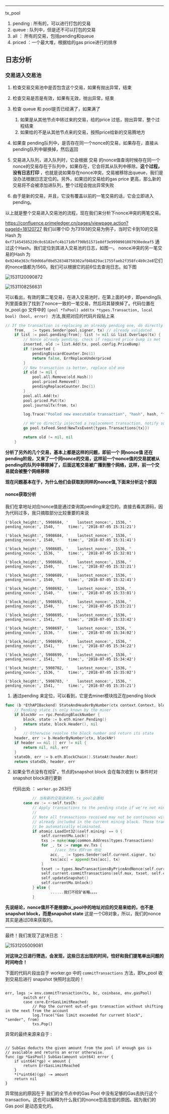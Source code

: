 





---

tx_pool

1. pending : 所有的，可以进行打包的交易
2. queue : 队列中，但是还不可以打包的交易
3. all ： 所有的交易，包括pending和queue
4. priced ：一个最大堆，根据给的gas price进行的排序



## 日志分析



### 交易进入交易池

1. 检查交易交易池中是否包含这个交易，如果有抛出异常，结束

2. 检查交易是否是有效，如果有无效，抛出异常，结束

3. 检查 queue 和 pool是否已经满了，如果满了

   1. 如果是从其他节点中转过来的交易，给的price 过低，抛出异常，整个过程结束
   2. 如果给的不是从其他节点来的交易，按照price给新的交易腾地方

4. 如果查 pending队列中，是否存在同一个nonce的交易，如果存在，直接从pending队列中替换掉，然后返回

5. 交易进入队列，进入队列时，它会根据 交易 的nonce值查询时候存在同一个nonce的交易存在于队列中，如果存在，它会将其从队列中移除。**这个过程，没有日志打印** ，也就是说如果存在nonce冲突，交易被移除出queue，我们是没办法根据日志定位的。另外，如果旧的交易给的gas price 更高，那么新的交易将不会被添加进队列，整个过程会抛出异常失败

6. 由于是新的交易，并且，它没有覆盖以前的一笔交易的话，它会立即进入 pending。

   

以上就是整个交易进入交易池的流程，现在我们来分析下nonce冲突的两笔交易。

https://confluence.primeledger.cn/pages/viewpage.action?pageId=18120727 我们以哪个ID 为73193的交易为例子，当时它卡到10的交易Hash 为`0xf71454585220c0c6182efc4b171dbf790b51571e8df3e9990901087930edeaf5` 通过这个Hash。我们定位到其进入交易池的日志，如图一。 nonce冲突的另一笔交易的Hash 为`0x9246e363cfb9d66af0bd528348750302af04b829ac1755faeb2f358fc4b9c2e8`它们的nonce值都为1560。我们可以根据它的前6位去查询日志。如下图



![1531120090872](C:\Users\walke\AppData\Local\Temp\1531120090872.png)

![1531108256631](C:\Users\walke\AppData\Local\Temp\1531108256631.png)



可以看出，有效的第二笔交易，在进入交易池时，在第上面的4步，即pending队列里面查到了找到了nonce一致的一笔交易，然后将其替换掉了。代码位置在 tx_pool.go 文件中的 `(pool *TxPool) add(tx *types.Transaction, local bool) (bool, error) ` 方法,我把对应的代码片段贴上来

```go
// If the transaction is replacing an already pending one, do directly
	from, _ := types.Sender(pool.signer, tx) // already validated
	if list := pool.pending[from]; list != nil && list.Overlaps(tx) {
		// Nonce already pending, check if required price bump is met
		inserted, old := list.Add(tx, pool.config.PriceBump)
		if !inserted {
			pendingDiscardCounter.Inc(1)
			return false, ErrReplaceUnderpriced
		}
		// New transaction is better, replace old one
		if old != nil {
			pool.all.Remove(old.Hash())
			pool.priced.Removed()
			pendingReplaceCounter.Inc(1)
		}
		pool.all.Add(tx)
		pool.priced.Put(tx)
		pool.journalTx(from, tx)

		log.Trace("Pooled new executable transaction", "hash", hash, "from", from, "to", tx.To())

		// We've directly injected a replacement transaction, notify subsystems
		go pool.txFeed.Send(NewTxsEvent{types.Transactions{tx}})

		return old != nil, nil
	}
```



**分析了另外的几个交易，基本上都是这样的问题，即前一个 同nonce值 还在pending阶段，又来了一个同nonce的交易，这样前一个nonce值的交易就被从pending的队列中移除掉了，后面这笔交易被广播到整个网络，这样，前一个交易就会被整个网络移除**   



**现在问题基本在于，为什么他们会获取到同样的nonce值,下面来分析这个原因**



#### nonce获取分析

我们在拿地址对应nonce值是通过查询其pending来定位的。直接去看其源码，因为代码过多，我只摘取部分比较重要的来说

```
('block_height:', 5908684, '    lastest_nonce:', 1536, '    pending_nonce:', 1540, '    time:', '2018-07-05 15:31:21')

('block_height:', 5908684, '    lastest_nonce:', 1536, '    pending_nonce:', 1540, '    time:', '2018-07-05 15:31:41')

('block_height:', 5908685, '    lastest_nonce:', 1536, '    pending_nonce:', 1536, '    time:', '2018-07-05 15:32:01')

('block_height:', 5908688, '    lastest_nonce:', 1536, '    pending_nonce:', 1540, '    time:', '2018-07-05 15:32:21')

('block_height:', 5908689, '    lastest_nonce:', 1536, '    pending_nonce:', 1540, '    time:', '2018-07-05 15:32:41')

('block_height:', 5908692, '    lastest_nonce:', 1536, '    pending_nonce:', 1540, '    time:', '2018-07-05 15:33:01')

('block_height:', 5908693, '    lastest_nonce:', 1536, '    pending_nonce:', 1540, '    time:', '2018-07-05 15:33:21')

('block_height:', 5908695, '    lastest_nonce:', 1536, '    pending_nonce:', 1541, '    time:', '2018-07-05 15:33:42')

('block_height:', 5908697, '    lastest_nonce:', 1536, '    pending_nonce:', 1536, '    time:', '2018-07-05 15:34:02')

('block_height:', 5908699, '    lastest_nonce:', 1536, '    pending_nonce:', 1541, '    time:', '2018-07-05 15:34:22')

('block_height:', 5908699, '    lastest_nonce:', 1536, '    pending_nonce:', 1541, '    time:', '2018-07-05 15:34:42')

('block_height:', 5908702, '    lastest_nonce:', 1536, '    pending_nonce:', 1536, '    time:', '2018-07-05 15:35:02')

('block_height:', 5908703, '    lastest_nonce:', 1536, '    pending_nonce:', 1541, '    time:', '2018-07-05 15:35:21')

```



1. 通过pending 来定位，可以看到，它是去miner模块找正在pending block

```go
func (b *EthAPIBackend) StateAndHeaderByNumber(ctx context.Context, blockNr rpc.BlockNumber) (*state.StateDB, *types.Header, error) {
	// Pending state is only known by the miner
	if blockNr == rpc.PendingBlockNumber {
		block, state := b.eth.miner.Pending()
		return state, block.Header(), nil
	}
		// Otherwise resolve the block number and return its state
	header, err := b.HeaderByNumber(ctx, blockNr)
	if header == nil || err != nil {
		return nil, nil, err
	}
	stateDb, err := b.eth.BlockChain().StateAt(header.Root)
	return stateDb, header, err
```

2. 如果全节点没有在挖矿，节点的snapshot block 会在每次收到 tx 事件时对 snapshot block进行更新

   代码出处 ： `worker.go`  263行   

```go
            // 当有新的交易进来时，tx_pool会通知
		case ev := <-self.txsCh:
			// Apply transactions to the pending state if we're not mining.
			//
			// Note all transactions received may not be continuous with transactions
			// already included in the current mining block. These transactions will
			// be automatically eliminated.
			if atomic.LoadInt32(&self.mining) == 0 {
				self.currentMu.Lock()
				txs := make(map[common.Address]types.Transactions)
				for _, tx := range ev.Txs {
                      //acc 为tx 的from 地址
					acc, _ := types.Sender(self.current.signer, tx) 
					txs[acc] = append(txs[acc], tx)
				}
				txset := types.NewTransactionsByPriceAndNonce(self.current.signer, txs)
				self.current.commitTransactions(self.mux, txset, self.chain, self.coinbase)
				self.updateSnapshot()
				self.currentMu.Unlock()
			} else {
					......我们不挖矿省略。。。。
			}
```

**先说结论，nonce值并不是根据tx_pool中的地址对应的交易来给的，也不是snapshot block，而是snapshot state** 这是一个DB对象，所以，我们的nonce其实是通过DB来获取的。

----

最终！我们发现了这块日志 ： 

![1531205009081](C:\Users\walke\AppData\Local\Temp\1531205009081.png)



**对这块之日进行筛选，会发现，这些日志出现的时间，恰好和我们提笔单出问题的时间吻合！** 

下面的代码片段出自于 worker.go 中的 `commitTransactions` 方法，即tx_pool 收到交易后进行 snapshot 快照时出现的！ 

```

err, logs := env.commitTransaction(tx, bc, coinbase, env.gasPool)
		switch err {
		case core.ErrGasLimitReached:
			// Pop the current out-of-gas transaction without shifting in the next from the account
			log.Trace("Gas limit exceeded for current block", "sender", from)
			txs.Pop()
```

异常的最终来源来自于 : 

```

// SubGas deducts the given amount from the pool if enough gas is
// available and returns an error otherwise.
func (gp *GasPool) SubGas(amount uint64) error {
	if uint64(*gp) < amount {
		return ErrGasLimitReached
	}
	*(*uint64)(gp) -= amount
	return nil
}
```

异常抛出的原因在于 我们的全节点中的Gas Pool 中没有足够的Gas去执行这个transaction。这也可以解释为什么我们的nonce忽高忽低的原因。因为我们的Gas pool 是动态变化的。 

